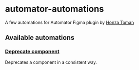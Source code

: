 # automator-automations

A few automations for Automator Figma plugin by [Honza Toman](https://twitter.com/HonzaTmn)

## Available automations

### [Deprecate component](https://github.com/honzatmn/automator-automations/blob/main/automations/deprecate-components.json)

Deprecates a component in a consistent way.
